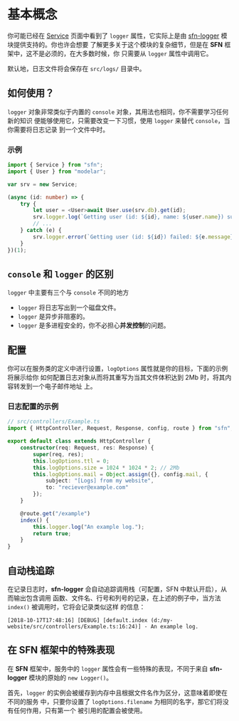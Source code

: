 <!-- title: 日志; order: 11 -->
# 基本概念

你可能已经在 [Service](./service) 页面中看到了 `logger` 属性，它实际上是由 
[sfn-logger](https://github.com/hyurl/sfn-logger) 模块提供支持的。你也许会想要
了解更多关于这个模块的复杂细节，但是在 **SFN** 框架中，这不是必须的，在大多数时候，你
只需要从 `logger` 属性中调用它。

默认地，日志文件将会保存在 `src/logs/` 目录中。

## 如何使用？

`logger` 对象非常类似于内置的 `console` 对象，其用法也相同，你不需要学习任何新的知识
便能够使用它，只需要改变一下习惯，使用 `logger` 来替代 `console`，当你需要将日志记录
到一个文件中时。 

### 示例

```typescript
import { Service } from "sfn";
import { User } from "modelar";

var srv = new Service;

(async (id: number) => {
    try {
        let user = <User>await User.use(srv.db).get(id);
        srv.logger.log(`Getting user (id: ${id}, name: ${user.name}) succeed.`);
        // ...
    } catch (e) {
        srv.logger.error(`Getting user (id: ${id}) failed: ${e.message}.`);
    }
})(1);
```

## `console` 和 `logger` 的区别

`logger` 中主要有三个与 `console` 不同的地方

- `logger` 将日志写出到一个磁盘文件。
- `logger` 是异步非阻塞的。
- `logger` 是多进程安全的，你不必担心**并发控制**的问题。

## 配置

你可以在服务类的定义中进行设置，`logOptions` 属性就是你的目标，下面的示例将展示给你
如何配置日志对象从而将其重写为当其文件体积达到 2Mb 时，将其内容转发到一个电子邮件地址
上。

### 日志配置的示例

```typescript
// src/controllers/Example.ts
import { HttpController, Request, Response, config, route } from "sfn";

export default class extends HttpController {
    constructor(req: Request, res: Response) {
        super(req, res);
        this.logOptions.ttl = 0;
        this.logOptions.size = 1024 * 1024 * 2; // 2Mb
        this.logOptions.mail = Object.assign({}, config.mail, {
            subject: "[Logs] from my website",
            to: "reciever@example.com"
        });
    }

    @route.get("/example")
    index() {
        this.logger.log("An example log.");
        return true;
    }
}
```

## 自动栈追踪

在记录日志时，**sfn-logger** 会自动追踪调用栈（可配置，SFN 中默认开启），从而输出包含调用
函数、文件名、行号和列号的记录，在上述的例子中，当方法 `index()` 被调用时，它将会记录类似这样
的信息：

```plain
[2018-10-17T17:48:16] [DEBUG] [default.index (d:/my-website/src/controllers/Example.ts:16:24)] - An example log.
```

## 在 **SFN** 框架中的特殊表现

在 **SFN** 框架中，服务中的 `logger` 属性会有一些特殊的表现，不同于来自 
**sfn-logger** 模块的原始的 `new Logger()`。

首先，`logger` 的实例会被缓存到内存中且根据文件名作为区分，这意味着即使在不同的服务
中，只要你设置了 `logOptions.filename` 为相同的名字，那它们将没有任何作用，只有第一个
被引用的配置会被使用。
